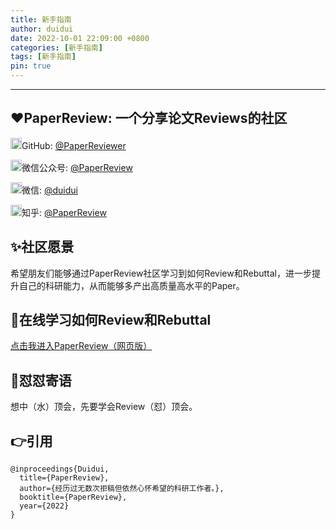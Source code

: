 ```yaml
---
title: 新手指南
author: duidui
date: 2022-10-01 22:09:00 +0800
categories: [新手指南]
tags: [新手指南]
pin: true
---
```


---

## ❤PaperReview: 一个分享论文Reviews的社区
<img src="https://s3.bmp.ovh/imgs/2022/09/30/ba20907fb6c0f184.png" alt="GitHub"  width="18px" height="18px" />GitHub: [@PaperReviewer](https://github.com/PaperReviewer/PaperReviewer.github.io)

<img src="https://s3.bmp.ovh/imgs/2022/09/30/a406c07d4b5b1c72.png" alt="微信公众号"  width="18px" height="18px" />微信公众号: [@PaperReview](https://s3.bmp.ovh/imgs/2022/10/01/c610ee8b260ec88c.jpeg)

<img src="https://tva1.sinaimg.cn/large/008i3skNly1gxlhtmg11mj305k05k746.jpg" alt="微信"  width="18px" height="18px" />微信: [@duidui]()

<img src="https://s3.bmp.ovh/imgs/2022/10/01/45453eef71d2016b.png" alt="知乎"  width="18px" height="18px" />知乎: [@PaperReview](https://www.zhihu.com/people/zanbo-93-22)

## ✨社区愿景

希望朋友们能够通过PaperReview社区学习到如何Review和Rebuttal，进一步提升自己的科研能力，从而能够多产出高质量高水平的Paper。


## 🐋在线学习如何Review和Rebuttal

[点击我进入PaperReview（网页版）](https://paperreviewer.github.io/)


## 🌈怼怼寄语

想中（水）顶会，先要学会Review（怼）顶会。

## 👉引用

```
@inproceedings{Duidui,
  title={PaperReview},
  author={经历过无数次拒稿但依然心怀希望的科研工作者。},
  booktitle={PaperReview},
  year={2022}
}
```

